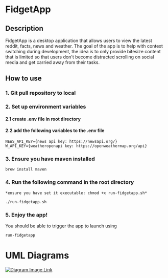 # FidgetApp
## Description
FidgetApp is a desktop application that allows users to view the latest reddit, facts, news and weather.
The goal of the app is to help with context switching during development, the idea 
is to only provide bitesize content that is limited so that users don't become distracted scrolling on 
social media and get carried away from their tasks. 

## How to use
### 1. Git pull repository to local 
### 2. Set up environment variables
#### 2.1 create .env file in root directory 
#### 2.2 add the following variables to the .env file
```
NEWS_API_KEY={news api key: https://newsapi.org/}
W_API_KEY={weatheropenapi key: https://openweathermap.org/api}
```
### 3. Ensure you have maven installed
```
brew install maven
```
### 4. Run the following command in the root directory
```
*ensure you have set it executable: chmod +x run-fidgetapp.sh* 

./run-fidgetapp.sh
```
### 5. Enjoy the app!
You should be able to trigger the app to launch using 
```
run-fidgetapp
```
# UML Diagrams
[![Diagram Image Link](https://tinyurl.com/yla6ccgk)](https://tinyurl.com/yla6ccgk)<!--![Diagram Image Link](./uml.puml)-->